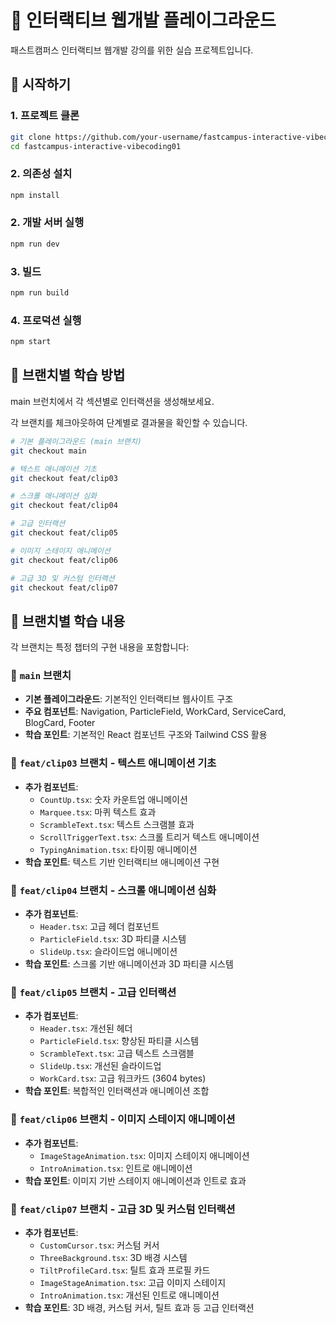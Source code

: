 # 🎨 인터랙티브 웹개발 플레이그라운드

패스트캠퍼스 인터랙티브 웹개발 강의를 위한 실습 프로젝트입니다.

## 🚀 시작하기

### 1. 프로젝트 클론

```bash
git clone https://github.com/your-username/fastcampus-interactive-vibecoding01.git
cd fastcampus-interactive-vibecoding01
```

### 2. 의존성 설치

```bash
npm install
```

### 2. 개발 서버 실행

```bash
npm run dev
```

### 3. 빌드

```bash
npm run build
```

### 4. 프로덕션 실행

```bash
npm start
```

## 🎯 브랜치별 학습 방법

main 브런치에서 각 섹션별로 인터랙션을 생성해보세요.

각 브랜치를 체크아웃하여 단계별로 결과물을 확인할 수 있습니다.

```bash
# 기본 플레이그라운드 (main 브랜치)
git checkout main

# 텍스트 애니메이션 기초
git checkout feat/clip03

# 스크롤 애니메이션 심화
git checkout feat/clip04

# 고급 인터랙션
git checkout feat/clip05

# 이미지 스테이지 애니메이션
git checkout feat/clip06

# 고급 3D 및 커스텀 인터랙션
git checkout feat/clip07
```

## 📖 브랜치별 학습 내용

각 브랜치는 특정 챕터의 구현 내용을 포함합니다:

### 🎯 `main` 브랜치

- **기본 플레이그라운드**: 기본적인 인터랙티브 웹사이트 구조
- **주요 컴포넌트**: Navigation, ParticleField, WorkCard, ServiceCard, BlogCard, Footer
- **학습 포인트**: 기본적인 React 컴포넌트 구조와 Tailwind CSS 활용

### 🎯 `feat/clip03` 브랜치 - 텍스트 애니메이션 기초

- **추가 컴포넌트**:
  - `CountUp.tsx`: 숫자 카운트업 애니메이션
  - `Marquee.tsx`: 마퀴 텍스트 효과
  - `ScrambleText.tsx`: 텍스트 스크램블 효과
  - `ScrollTriggerText.tsx`: 스크롤 트리거 텍스트 애니메이션
  - `TypingAnimation.tsx`: 타이핑 애니메이션
- **학습 포인트**: 텍스트 기반 인터랙티브 애니메이션 구현

### 🎯 `feat/clip04` 브랜치 - 스크롤 애니메이션 심화

- **추가 컴포넌트**:
  - `Header.tsx`: 고급 헤더 컴포넌트
  - `ParticleField.tsx`: 3D 파티클 시스템
  - `SlideUp.tsx`: 슬라이드업 애니메이션
- **학습 포인트**: 스크롤 기반 애니메이션과 3D 파티클 시스템

### 🎯 `feat/clip05` 브랜치 - 고급 인터랙션

- **추가 컴포넌트**:
  - `Header.tsx`: 개선된 헤더
  - `ParticleField.tsx`: 향상된 파티클 시스템
  - `ScrambleText.tsx`: 고급 텍스트 스크램블
  - `SlideUp.tsx`: 개선된 슬라이드업
  - `WorkCard.tsx`: 고급 워크카드 (3604 bytes)
- **학습 포인트**: 복합적인 인터랙션과 애니메이션 조합

### 🎯 `feat/clip06` 브랜치 - 이미지 스테이지 애니메이션

- **추가 컴포넌트**:
  - `ImageStageAnimation.tsx`: 이미지 스테이지 애니메이션
  - `IntroAnimation.tsx`: 인트로 애니메이션
- **학습 포인트**: 이미지 기반 스테이지 애니메이션과 인트로 효과

### 🎯 `feat/clip07` 브랜치 - 고급 3D 및 커스텀 인터랙션

- **추가 컴포넌트**:
  - `CustomCursor.tsx`: 커스텀 커서
  - `ThreeBackground.tsx`: 3D 배경 시스템
  - `TiltProfileCard.tsx`: 틸트 효과 프로필 카드
  - `ImageStageAnimation.tsx`: 고급 이미지 스테이지
  - `IntroAnimation.tsx`: 개선된 인트로 애니메이션
- **학습 포인트**: 3D 배경, 커스텀 커서, 틸트 효과 등 고급 인터랙션
